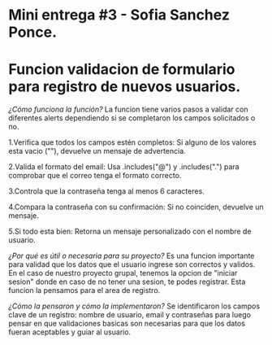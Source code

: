# Mini entrega #3 - Sofia Sanchez Ponce.

# Funcion validacion de formulario para registro de nuevos usuarios.

*¿Cómo funciona la función?*
La funcion tiene varios pasos a validar con diferentes alerts dependiendo si se completaron los campos solicitados o no.

1.Verifica que todos los campos estén completos:
Si alguno de los valores esta vacio (""), devuelve un mensaje de advertencia.

2.Valida el formato del email:
Usa .includes("@") y .includes(".") para comprobar que el correo tenga el formato correcto.

3.Controla que la contraseña tenga al menos 6 caracteres.

4.Compara la contraseña con su confirmación:
Si no coinciden, devuelve un mensaje.

5.Si todo esta bien:
Retorna un mensaje personalizado con el nombre de usuario.


*¿Por qué es útil o necesaria para su proyecto?*
Es una funcion importante para validad que los datos que el usuario ingrese son correctos y validos. En el caso de nuestro proyecto grupal, tenemos la opcion de "iniciar sesion" donde en caso de no tener una sesion, te podes registrar. Esta funcion la pensamos para el area de registro.


*¿Cómo la pensaron y cómo la implementaron?*
Se identificaron los campos clave de un registro: nombre de usuario, email y contraseñas para luego pensar en que validaciones basicas son necesarias para que los datos fueran aceptables y guiar al usuario.
